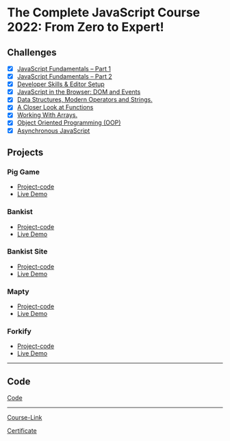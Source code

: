 # The Complete JavaScript Course 2022: From Zero to Expert!

## Challenges

- [x] [JavaScript Fundamentals – Part 1 ](./Challenges/JavaScript%20Fundamentals%20%E2%80%93%20Part%201/)
- [x] [JavaScript Fundamentals – Part 2](./Challenges/JavaScript%20Fundamentals%20%E2%80%93%20Part%202/)
- [x] [Developer Skills & Editor Setup ](./Challenges/Developer%20Skills%20%26%20Editor%20Setup/)
- [x] [JavaScript in the Browser: DOM and Events](./Challenges/JavaScript%20in%20the%20Browser%20DOM%20and%20Events/)
- [x] [Data Structures, Modern Operators and Strings.](./Challenges/Data%20Structures%2C%20Modern%20Operators%20and%20Strings/)
- [x] [A Closer Look at Functions](./Challenges/A%20Closer%20Look%20at%20Functions/)
- [x] [Working With Arrays.](./Challenges/Working%20With%20Arrays/)
- [x] [Object Oriented Programming (OOP)](<./Challenges/Object%20Oriented%20Programming%20(OOP)/>)
- [x] [Asynchronous JavaScript](./Challenges/Asynchronous%20JavaScript/)

## Projects

### Pig Game

- [Project-code](./Projects/Pig-Game)
- [Live Demo](https://pig-game-mohamedmagdy.netlify.app/)

### Bankist

- [Project-code](./Projects/Bankist)
- [Live Demo](https://bankist-mohamedmagdy.netlify.app/)

### Bankist Site

- [Project-code](./Projects/Bankist-Site)
- [Live Demo](https://bankist-site-mohamedmagdy.netlify.app/)

### Mapty

- [Project-code](./Projects/Mapty)
- [Live Demo](https://mapty-app-mohamedmagdy.netlify.app/)

### Forkify

- [Project-code](./Projects/Forkify)
- [Live Demo](https://forkify-app-mohamedmagdy.netlify.app/)

---

## Code

[Code](Code)

---

[Course-Link](https://www.udemy.com/course/the-complete-javascript-course/)<br>

[Certificate](https://drive.google.com/file/d/19IpT72KBf8Ot7PlHKeZVAuqa-O4BdRLA/view?usp=sharing)
